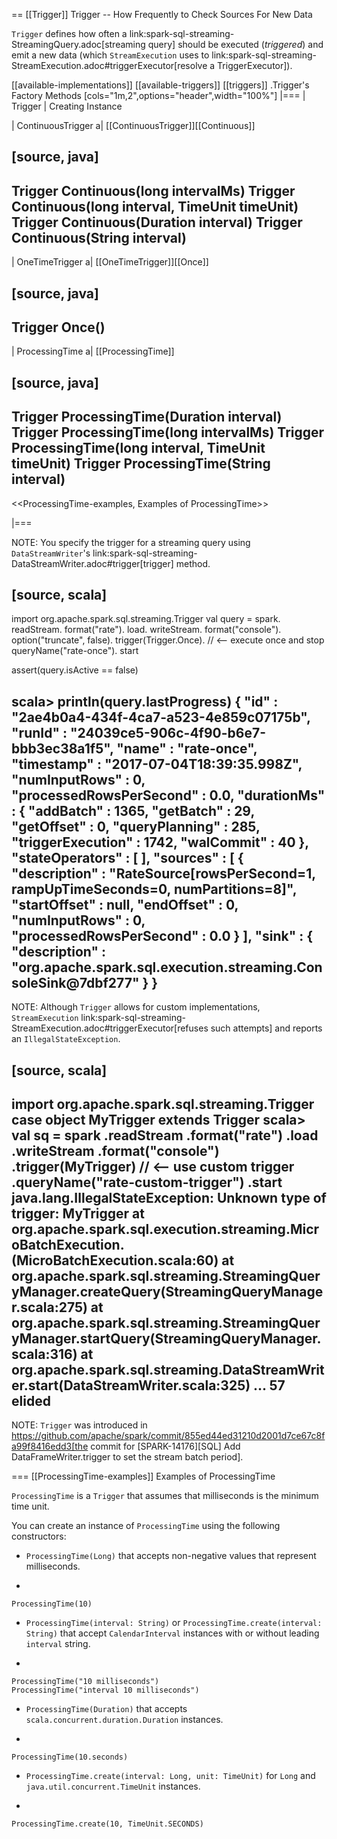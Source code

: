 == [[Trigger]] Trigger -- How Frequently to Check Sources For New Data

`Trigger` defines how often a link:spark-sql-streaming-StreamingQuery.adoc[streaming query] should be executed (_triggered_) and emit a new data (which `StreamExecution` uses to link:spark-sql-streaming-StreamExecution.adoc#triggerExecutor[resolve a TriggerExecutor]).

[[available-implementations]]
[[available-triggers]]
[[triggers]]
.Trigger's Factory Methods
[cols="1m,2",options="header",width="100%"]
|===
| Trigger
| Creating Instance

| ContinuousTrigger
a| [[ContinuousTrigger]][[Continuous]]

[source, java]
----
Trigger Continuous(long intervalMs)
Trigger Continuous(long interval, TimeUnit timeUnit)
Trigger Continuous(Duration interval)
Trigger Continuous(String interval)
----

| OneTimeTrigger
a| [[OneTimeTrigger]][[Once]]

[source, java]
----
Trigger Once()
----

| ProcessingTime
a| [[ProcessingTime]]

[source, java]
----
Trigger ProcessingTime(Duration interval)
Trigger ProcessingTime(long intervalMs)
Trigger ProcessingTime(long interval, TimeUnit timeUnit)
Trigger ProcessingTime(String interval)
----

<<ProcessingTime-examples, Examples of ProcessingTime>>

|===

NOTE: You specify the trigger for a streaming query using ``DataStreamWriter``'s link:spark-sql-streaming-DataStreamWriter.adoc#trigger[trigger] method.

[source, scala]
----
import org.apache.spark.sql.streaming.Trigger
val query = spark.
  readStream.
  format("rate").
  load.
  writeStream.
  format("console").
  option("truncate", false).
  trigger(Trigger.Once). // <-- execute once and stop
  queryName("rate-once").
  start

assert(query.isActive == false)

scala> println(query.lastProgress)
{
  "id" : "2ae4b0a4-434f-4ca7-a523-4e859c07175b",
  "runId" : "24039ce5-906c-4f90-b6e7-bbb3ec38a1f5",
  "name" : "rate-once",
  "timestamp" : "2017-07-04T18:39:35.998Z",
  "numInputRows" : 0,
  "processedRowsPerSecond" : 0.0,
  "durationMs" : {
    "addBatch" : 1365,
    "getBatch" : 29,
    "getOffset" : 0,
    "queryPlanning" : 285,
    "triggerExecution" : 1742,
    "walCommit" : 40
  },
  "stateOperators" : [ ],
  "sources" : [ {
    "description" : "RateSource[rowsPerSecond=1, rampUpTimeSeconds=0, numPartitions=8]",
    "startOffset" : null,
    "endOffset" : 0,
    "numInputRows" : 0,
    "processedRowsPerSecond" : 0.0
  } ],
  "sink" : {
    "description" : "org.apache.spark.sql.execution.streaming.ConsoleSink@7dbf277"
  }
}
----

NOTE: Although `Trigger` allows for custom implementations, `StreamExecution` link:spark-sql-streaming-StreamExecution.adoc#triggerExecutor[refuses such attempts] and reports an `IllegalStateException`.

[source, scala]
----
import org.apache.spark.sql.streaming.Trigger
case object MyTrigger extends Trigger
scala> val sq = spark
  .readStream
  .format("rate")
  .load
  .writeStream
  .format("console")
  .trigger(MyTrigger) // <-- use custom trigger
  .queryName("rate-custom-trigger")
  .start
java.lang.IllegalStateException: Unknown type of trigger: MyTrigger
  at org.apache.spark.sql.execution.streaming.MicroBatchExecution.<init>(MicroBatchExecution.scala:60)
  at org.apache.spark.sql.streaming.StreamingQueryManager.createQuery(StreamingQueryManager.scala:275)
  at org.apache.spark.sql.streaming.StreamingQueryManager.startQuery(StreamingQueryManager.scala:316)
  at org.apache.spark.sql.streaming.DataStreamWriter.start(DataStreamWriter.scala:325)
  ... 57 elided
----

NOTE: `Trigger` was introduced in https://github.com/apache/spark/commit/855ed44ed31210d2001d7ce67c8fa99f8416edd3[the commit for [SPARK-14176\][SQL\] Add DataFrameWriter.trigger to set the stream batch period].

=== [[ProcessingTime-examples]] Examples of ProcessingTime

`ProcessingTime` is a `Trigger` that assumes that milliseconds is the minimum time unit.

You can create an instance of `ProcessingTime` using the following constructors:

* `ProcessingTime(Long)` that accepts non-negative values that represent milliseconds.
+
```
ProcessingTime(10)
```
* `ProcessingTime(interval: String)` or `ProcessingTime.create(interval: String)` that accept `CalendarInterval` instances with or without leading `interval` string.
+
```
ProcessingTime("10 milliseconds")
ProcessingTime("interval 10 milliseconds")
```
* `ProcessingTime(Duration)` that accepts `scala.concurrent.duration.Duration` instances.
+
```
ProcessingTime(10.seconds)
```
* `ProcessingTime.create(interval: Long, unit: TimeUnit)` for `Long` and `java.util.concurrent.TimeUnit` instances.
+
```
ProcessingTime.create(10, TimeUnit.SECONDS)
```
